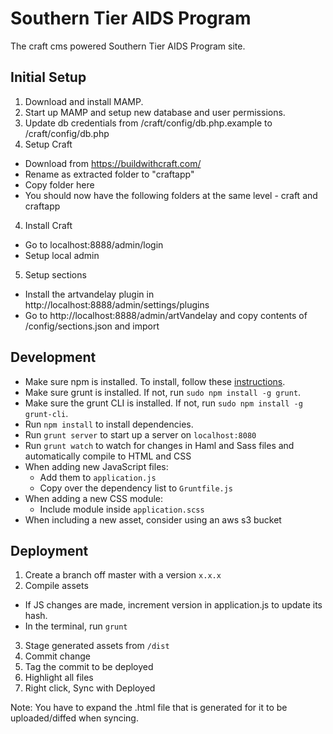 Southern Tier AIDS Program
============

The craft cms powered Southern Tier AIDS Program site.

Initial Setup
-----------
1. Download and install MAMP.
2. Start up MAMP and setup new database and user permissions.
2. Update db credentials from /craft/config/db.php.example to /craft/config/db.php
3. Setup Craft
  * Download from https://buildwithcraft.com/
  * Rename as extracted folder to "craftapp"
  * Copy folder here
  * You should now have the following folders at the same level - craft and craftapp
4. Install Craft
  * Go to localhost:8888/admin/login
  * Setup local admin
5. Setup sections
  * Install the artvandelay plugin in http://localhost:8888/admin/settings/plugins
  * Go to http://localhost:8888/admin/artVandelay and copy contents of /config/sections.json and import

Development
-----------
* Make sure npm is installed. To install, follow these [instructions](https://docs.npmjs.com/getting-started/installing-node).
* Make sure grunt is installed. If not, run `sudo npm install -g grunt`.
* Make sure the grunt CLI is installed. If not, run `sudo npm install -g grunt-cli`.
* Run `npm install` to install dependencies.
* Run `grunt server` to start up a server on `localhost:8080`
* Run `grunt watch` to watch for changes in Haml and Sass files and automatically compile to HTML and CSS
* When adding new JavaScript files:
  * Add them to ` application.js `
  * Copy over the dependency list to ` Gruntfile.js `
* When adding a new CSS module:
  * Include module inside ` application.scss `
* When including a new asset, consider using an aws s3 bucket

Deployment
-----------
1. Create a branch off master with a version ` x.x.x `
2. Compile assets
  * If JS changes are made, increment version in application.js to update its hash.
  * In the terminal, run ` grunt `
3. Stage generated assets from ` /dist `
4. Commit change
5. Tag the commit to be deployed
6. Highlight all files
7. Right click, Sync with Deployed

Note: You have to expand the .html file that is generated for it to be uploaded/diffed when syncing.
